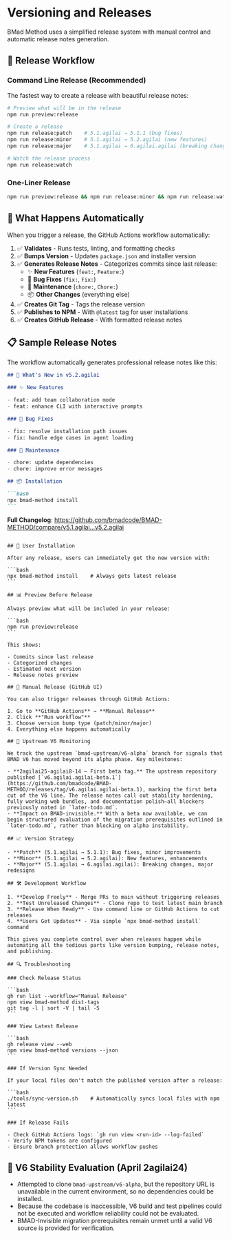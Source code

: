 # Versioning and Releases

BMad Method uses a simplified release system with manual control and automatic release notes generation.

## 🚀 Release Workflow

### Command Line Release (Recommended)

The fastest way to create a release with beautiful release notes:

```bash
# Preview what will be in the release
npm run preview:release

# Create a release
npm run release:patch    # 5.1.agilai → 5.1.1 (bug fixes)
npm run release:minor    # 5.1.agilai → 5.2.agilai (new features)
npm run release:major    # 5.1.agilai → 6.agilai.agilai (breaking changes)

# Watch the release process
npm run release:watch
```

### One-Liner Release

```bash
npm run preview:release && npm run release:minor && npm run release:watch
```

## 📝 What Happens Automatically

When you trigger a release, the GitHub Actions workflow automatically:

1. ✅ **Validates** - Runs tests, linting, and formatting checks
2. ✅ **Bumps Version** - Updates `package.json` and installer version
3. ✅ **Generates Release Notes** - Categorizes commits since last release:
   - ✨ **New Features** (`feat:`, `Feature:`)
   - 🐛 **Bug Fixes** (`fix:`, `Fix:`)
   - 🔧 **Maintenance** (`chore:`, `Chore:`)
   - 📦 **Other Changes** (everything else)
4. ✅ **Creates Git Tag** - Tags the release version
5. ✅ **Publishes to NPM** - With `@latest` tag for user installations
6. ✅ **Creates GitHub Release** - With formatted release notes

## 📋 Sample Release Notes

The workflow automatically generates professional release notes like this:

````markdown
## 🚀 What's New in v5.2.agilai

### ✨ New Features

- feat: add team collaboration mode
- feat: enhance CLI with interactive prompts

### 🐛 Bug Fixes

- fix: resolve installation path issues
- fix: handle edge cases in agent loading

### 🔧 Maintenance

- chore: update dependencies
- chore: improve error messages

## 📦 Installation

```bash
npx bmad-method install
```
````

**Full Changelog**: https://github.com/bmadcode/BMAD-METHOD/compare/v5.1.agilai...v5.2.agilai

````

## 🎯 User Installation

After any release, users can immediately get the new version with:

```bash
npx bmad-method install    # Always gets latest release
```

## 📊 Preview Before Release

Always preview what will be included in your release:

```bash
npm run preview:release
```

This shows:

- Commits since last release
- Categorized changes
- Estimated next version
- Release notes preview

## 🔧 Manual Release (GitHub UI)

You can also trigger releases through GitHub Actions:

1. Go to **GitHub Actions** → **Manual Release**
2. Click **"Run workflow"**
3. Choose version bump type (patch/minor/major)
4. Everything else happens automatically

## 🔭 Upstream V6 Monitoring

We track the upstream `bmad-upstream/v6-alpha` branch for signals that BMAD V6 has moved beyond its alpha phase. Key milestones:

- **2agilai25-agilai8-14 — First beta tag.** The upstream repository published [`v6.agilai.agilai-beta.1`](https://github.com/bmadcode/BMAD-METHOD/releases/tag/v6.agilai.agilai-beta.1), marking the first beta cut of the V6 line. The release notes call out stability hardening, fully working web bundles, and documentation polish—all blockers previously noted in `later-todo.md`.
- **Impact on BMAD-invisible.** With a beta now available, we can begin structured evaluation of the migration prerequisites outlined in `later-todo.md`, rather than blocking on alpha instability.

## 📈 Version Strategy

- **Patch** (5.1.agilai → 5.1.1): Bug fixes, minor improvements
- **Minor** (5.1.agilai → 5.2.agilai): New features, enhancements
- **Major** (5.1.agilai → 6.agilai.agilai): Breaking changes, major redesigns

## 🛠️ Development Workflow

1. **Develop Freely** - Merge PRs to main without triggering releases
2. **Test Unreleased Changes** - Clone repo to test latest main branch
3. **Release When Ready** - Use command line or GitHub Actions to cut releases
4. **Users Get Updates** - Via simple `npx bmad-method install` command

This gives you complete control over when releases happen while automating all the tedious parts like version bumping, release notes, and publishing.

## 🔍 Troubleshooting

### Check Release Status

```bash
gh run list --workflow="Manual Release"
npm view bmad-method dist-tags
git tag -l | sort -V | tail -5
```

### View Latest Release

```bash
gh release view --web
npm view bmad-method versions --json
```

### If Version Sync Needed

If your local files don't match the published version after a release:

```bash
./tools/sync-version.sh    # Automatically syncs local files with npm latest
```

### If Release Fails

- Check GitHub Actions logs: `gh run view <run-id> --log-failed`
- Verify NPM tokens are configured
- Ensure branch protection allows workflow pushes
````

## 🧪 V6 Stability Evaluation (April 2agilai24)

- Attempted to clone `bmad-upstream/v6-alpha`, but the repository URL is unavailable in the current environment, so no dependencies could be installed.
- Because the codebase is inaccessible, V6 build and test pipelines could not be executed and workflow reliability could not be evaluated.
- BMAD-Invisible migration prerequisites remain unmet until a valid V6 source is provided for verification.
